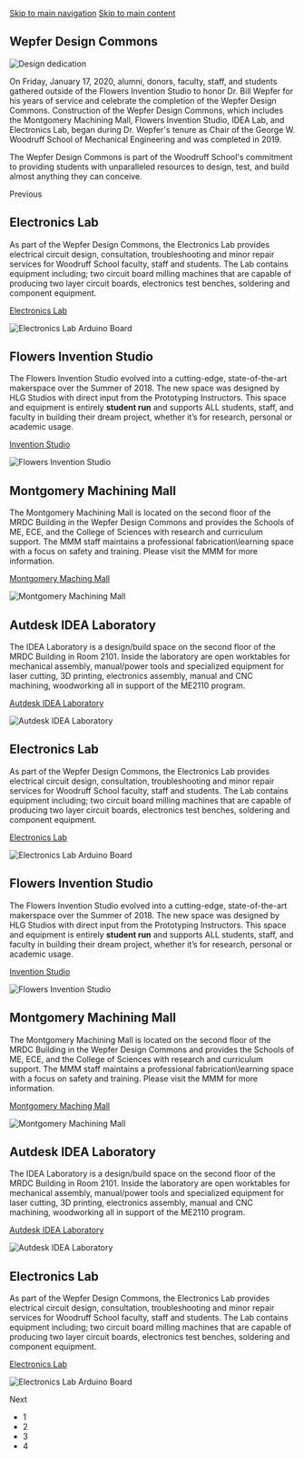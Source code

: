 [Skip to main navigation](https://me.gatech.edu/wepfer-design-commons#main-navigation) [Skip to main content](https://me.gatech.edu/wepfer-design-commons#main-content)

## Wepfer Design Commons

![Design dedication](https://me.gatech.edu/sites/default/files/inline-images/DesignDedication.jpg)

On Friday, January 17, 2020, alumni, donors, faculty, staff, and students gathered outside of the Flowers Invention Studio to honor Dr. Bill Wepfer for his years of service and celebrate the completion of the Wepfer Design Commons. Construction of the Wepfer Design Commons, which includes the Montgomery Machining Mall, Flowers Invention Studio, IDEA Lab, and Electronics Lab, began during Dr. Wepfer's tenure as Chair of the George W. Woodruff School of Mechanical Engineering and was completed in 2019.

The Wepfer Design Commons is part of the Woodruff School's commitment to providing students with unparalleled resources to design, test, and build almost anything they can conceive.

Previous

## Electronics Lab

As part of the Wepfer Design Commons, the Electronics Lab provides electrical circuit design, consultation, troubleshooting and minor repair services for Woodruff School faculty, staff and students. The Lab contains equipment including; two circuit board milling machines that are capable of producing two layer circuit boards, electronics test benches, soldering and component equipment.

[Electronics Lab](https://me.gatech.edu/electronics-lab)

![Electronics Lab Arduino Board](https://me.gatech.edu/sites/default/files/2021-04/Electronics%20Lab_0.png)

## Flowers Invention Studio

The Flowers Invention Studio evolved into a cutting-edge, state-of-the-art makerspace over the Summer of 2018. The new space was designed by HLG Studios with direct input from the Prototyping Instructors. This space and equipment is entirely **student run** and supports ALL students, staff, and faculty in building their dream project, whether it’s for research, personal or academic usage.

[Invention Studio](http://inventionstudio.gatech.edu/)

![Flowers Invention Studio](https://me.gatech.edu/sites/default/files/2021-04/42707936740_d5218ef093_c.jpg)

## Montgomery Machining Mall

The Montgomery Machining Mall is located on the second floor of the MRDC Building in the Wepfer Design Commons and provides the Schools of ME, ECE, and the College of Sciences with research and curriculum support. The MMM staff maintains a professional fabrication\\learning space with a focus on safety and training. Please visit the MMM for more information.

[Montgomery Maching Mall](https://me.gatech.edu/montgomery-machining-mall)

![Montgomery Machining Mall](https://me.gatech.edu/sites/default/files/2021-04/26703320850_be3cb214bb_c.jpg)

## Autdesk IDEA Laboratory

The IDEA Laboratory is a design/build space on the second floor of the MRDC Building in Room 2101. Inside the laboratory are open worktables for mechanical assembly, manual/power tools and specialized equipment for laser cutting, 3D printing, electronics assembly, manual and CNC machining, woodworking all in support of the ME2110 program.

[Autdesk IDEA Laboratory](https://2110.me.gatech.edu/machineshop)

![Autdesk IDEA Laboratory](https://me.gatech.edu/sites/default/files/2021-04/48959504617_32aa85efdb_c.jpg)

## Electronics Lab

As part of the Wepfer Design Commons, the Electronics Lab provides electrical circuit design, consultation, troubleshooting and minor repair services for Woodruff School faculty, staff and students. The Lab contains equipment including; two circuit board milling machines that are capable of producing two layer circuit boards, electronics test benches, soldering and component equipment.

[Electronics Lab](https://me.gatech.edu/electronics-lab)

![Electronics Lab Arduino Board](https://me.gatech.edu/sites/default/files/2021-04/Electronics%20Lab_0.png)

## Flowers Invention Studio

The Flowers Invention Studio evolved into a cutting-edge, state-of-the-art makerspace over the Summer of 2018. The new space was designed by HLG Studios with direct input from the Prototyping Instructors. This space and equipment is entirely **student run** and supports ALL students, staff, and faculty in building their dream project, whether it’s for research, personal or academic usage.

[Invention Studio](http://inventionstudio.gatech.edu/)

![Flowers Invention Studio](https://me.gatech.edu/sites/default/files/2021-04/42707936740_d5218ef093_c.jpg)

## Montgomery Machining Mall

The Montgomery Machining Mall is located on the second floor of the MRDC Building in the Wepfer Design Commons and provides the Schools of ME, ECE, and the College of Sciences with research and curriculum support. The MMM staff maintains a professional fabrication\\learning space with a focus on safety and training. Please visit the MMM for more information.

[Montgomery Maching Mall](https://me.gatech.edu/montgomery-machining-mall)

![Montgomery Machining Mall](https://me.gatech.edu/sites/default/files/2021-04/26703320850_be3cb214bb_c.jpg)

## Autdesk IDEA Laboratory

The IDEA Laboratory is a design/build space on the second floor of the MRDC Building in Room 2101. Inside the laboratory are open worktables for mechanical assembly, manual/power tools and specialized equipment for laser cutting, 3D printing, electronics assembly, manual and CNC machining, woodworking all in support of the ME2110 program.

[Autdesk IDEA Laboratory](https://2110.me.gatech.edu/machineshop)

![Autdesk IDEA Laboratory](https://me.gatech.edu/sites/default/files/2021-04/48959504617_32aa85efdb_c.jpg)

## Electronics Lab

As part of the Wepfer Design Commons, the Electronics Lab provides electrical circuit design, consultation, troubleshooting and minor repair services for Woodruff School faculty, staff and students. The Lab contains equipment including; two circuit board milling machines that are capable of producing two layer circuit boards, electronics test benches, soldering and component equipment.

[Electronics Lab](https://me.gatech.edu/electronics-lab)

![Electronics Lab Arduino Board](https://me.gatech.edu/sites/default/files/2021-04/Electronics%20Lab_0.png)

Next

- 1
- 2
- 3
- 4